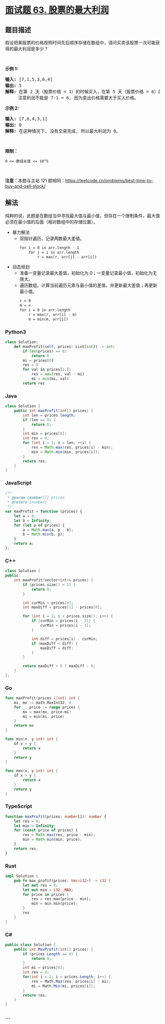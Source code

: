 # [面试题 63. 股票的最大利润](https://leetcode.cn/problems/gu-piao-de-zui-da-li-run-lcof/)

## 题目描述

<p>假设把某股票的价格按照时间先后顺序存储在数组中，请问买卖该股票一次可能获得的最大利润是多少？</p>

<p>&nbsp;</p>

<p><strong>示例 1:</strong></p>

<pre><strong>输入:</strong> [7,1,5,3,6,4]
<strong>输出:</strong> 5
<strong>解释: </strong>在第 2 天（股票价格 = 1）的时候买入，在第 5 天（股票价格 = 6）的时候卖出，最大利润 = 6-1 = 5 。
     注意利润不能是 7-1 = 6, 因为卖出价格需要大于买入价格。
</pre>

<p><strong>示例 2:</strong></p>

<pre><strong>输入:</strong> [7,6,4,3,1]
<strong>输出:</strong> 0
<strong>解释: </strong>在这种情况下, 没有交易完成, 所以最大利润为 0。</pre>

<p>&nbsp;</p>

<p><strong>限制：</strong></p>

<p><code>0 &lt;= 数组长度 &lt;= 10^5</code></p>

<p>&nbsp;</p>

<p><strong>注意：</strong>本题与主站 121 题相同：<a href="https://leetcode.cn/problems/best-time-to-buy-and-sell-stock/">https://leetcode.cn/problems/best-time-to-buy-and-sell-stock/</a></p>

## 解法

纯粹的说，此题是在数组当中寻找最大值与最小值，但存在一个限制条件，最大值必须在最小值的后面（相对数组中的存储位置）。

-   暴力解法
    -   双指针遍历，记录两数最大差值。
        ```txt
        for i = 0 in arr.length - 1
            for j = i in arr.length
                r = max(r, arr[j] - arr[i])
        ```
-   动态规划
    -   准备一变量记录最大差值，初始化为 0；一变量记录最小值，初始化为无限大。
    -   遍历数组，计算当前遍历元素与最小值的差值，并更新最大差值；再更新最小值。
        ```txt
        r = 0
        m = ∞
        for i = 0 in arr.length
            r = max(r, arr[i] - m)
            m = min(m, arr[i])
        ```

<!-- tabs:start -->

### **Python3**

```python
class Solution:
    def maxProfit(self, prices: List[int]) -> int:
        if len(prices) == 0:
            return 0
        mi = prices[0]
        res = 0
        for val in prices[1:]:
            res = max(res, val - mi)
            mi = min(mi, val)
        return res
```

### **Java**

```java
class Solution {
    public int maxProfit(int[] prices) {
        int len = prices.length;
        if (len == 0) {
            return 0;
        }
        int min = prices[0];
        int res = 0;
        for (int i = 1; i < len; ++i) {
            res = Math.max(res, prices[i] - min);
            min = Math.min(min, prices[i]);
        }
        return res;
    }
}
```

### **JavaScript**

```js
/**
 * @param {number[]} prices
 * @return {number}
 */
var maxProfit = function (prices) {
    let a = 0;
    let b = Infinity;
    for (let p of prices) {
        a = Math.max(a, p - b);
        b = Math.min(b, p);
    }
    return a;
};
```

### **C++**

```cpp
class Solution {
public:
    int maxProfit(vector<int>& prices) {
        if (prices.size() < 2) {
            return 0;
        }

        int curMin = prices[0];
        int maxDiff = prices[1] - prices[0];

        for (int i = 2; i < prices.size(); i++) {
            if (curMin > prices[i - 1]) {
                curMin = prices[i - 1];
            }

            int diff = prices[i] - curMin;
            if (maxDiff < diff) {
                maxDiff = diff;
            }
        }

        return maxDiff > 0 ? maxDiff : 0;
    }
};
```

### **Go**

```go
func maxProfit(prices []int) int {
	mi, mx := math.MaxInt32, 0
	for _, price := range prices {
		mx = max(mx, price-mi)
		mi = min(mi, price)
	}
    return mx
}

func min(x, y int) int {
	if x < y {
		return x
	}
	return y
}

func max(x, y int) int {
	if x > y {
		return x
	}
	return y
}
```

### **TypeScript**

```ts
function maxProfit(prices: number[]): number {
    let res = 0;
    let min = Infinity;
    for (const price of prices) {
        res = Math.max(res, price - min);
        min = Math.min(min, price);
    }
    return res;
}
```

### **Rust**

```rust
impl Solution {
    pub fn max_profit(prices: Vec<i32>) -> i32 {
        let mut res = 0;
        let mut min = i32::MAX;
        for price in prices {
            res = res.max(price - min);
            min = min.min(price);
        }
        res
    }
}
```

### **C#**

```cs
public class Solution {
    public int MaxProfit(int[] prices) {
        if (prices.Length == 0) {
            return 0;
        }
        int mi = prices[0];
        int res = 0;
        for(int i = 1; i < prices.Length; i++) {
            res = Math.Max(res, prices[i] - mi);
            mi = Math.Min(mi, prices[i]);
        }
        return res;
    }
}
```

### **...**

```

```

<!-- tabs:end -->
